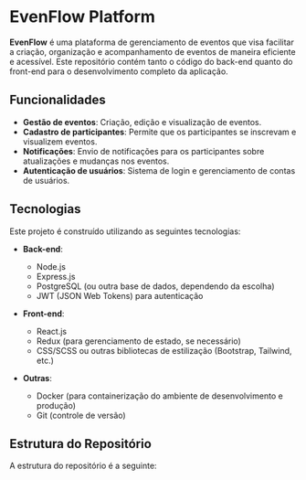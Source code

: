 # EvenFlow Platform

**EvenFlow** é uma plataforma de gerenciamento de eventos que visa facilitar a criação, organização e acompanhamento de eventos de maneira eficiente e acessível. Este repositório contém tanto o código do back-end quanto do front-end para o desenvolvimento completo da aplicação.

## Funcionalidades

- **Gestão de eventos**: Criação, edição e visualização de eventos.
- **Cadastro de participantes**: Permite que os participantes se inscrevam e visualizem eventos.
- **Notificações**: Envio de notificações para os participantes sobre atualizações e mudanças nos eventos.
- **Autenticação de usuários**: Sistema de login e gerenciamento de contas de usuários.

## Tecnologias

Este projeto é construído utilizando as seguintes tecnologias:

- **Back-end**:
  - Node.js
  - Express.js
  - PostgreSQL (ou outra base de dados, dependendo da escolha)
  - JWT (JSON Web Tokens) para autenticação

- **Front-end**:
  - React.js
  - Redux (para gerenciamento de estado, se necessário)
  - CSS/SCSS ou outras bibliotecas de estilização (Bootstrap, Tailwind, etc.)

- **Outras**:
  - Docker (para containerização do ambiente de desenvolvimento e produção)
  - Git (controle de versão)

## Estrutura do Repositório

A estrutura do repositório é a seguinte:

